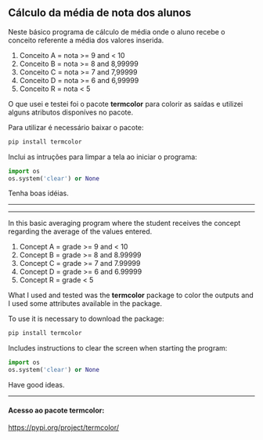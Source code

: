 ## Cálculo da média de nota dos alunos

Neste básico programa de cálculo de média onde o aluno recebe o conceito referente a média dos valores inserida.

1. Conceito A = nota >= 9 and < 10
2. Conceito B = nota >= 8 and 8,99999
3. Conceito C = nota >= 7 and 7,99999
4. Conceito D = nota >= 6 and 6,99999
5. Conceito R = nota < 5

O que usei e testei foi o pacote **termcolor** para colorir as saídas e utilizei alguns atributos disponíves no pacote.

Para utilizar é necessário baixar o pacote:

~~~python
pip install termcolor
~~~

Inclui as intruções para limpar a tela ao iniciar o programa:

~~~python
import os
os.system('clear') or None
~~~

Tenha boas idéias.

------------
------------

In this basic averaging program where the student receives the concept regarding the average of the values ​​entered.

1. Concept A = grade >= 9 and < 10
2. Concept B = grade >= 8 and 8.99999
3. Concept C = grade >= 7 and 7.99999
4. Concept D = grade >= 6 and 6.99999
5. Concept R = grade < 5

What I used and tested was the **termcolor** package to color the outputs and I used some attributes available in the package.

To use it is necessary to download the package:
~~~python
pip install termcolor
~~~

Includes instructions to clear the screen when starting the program:
~~~python
import os 
os.system('clear') or None
~~~

Have good ideas.

------------

#### Acesso ao pacote termcolor:

<https://pypi.org/project/termcolor/>